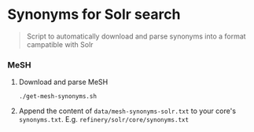 # Synonyms for Solr search

> Script to automatically download and parse synonyms into a format campatible with Solr

### MeSH

1. Download and parse MeSH

   ```
   ./get-mesh-synonyms.sh
   ```

2. Append the content of `data/mesh-synonyms-solr.txt` to your core's `synonyms.txt`. E.g. `refinery/solr/core/synonyms.txt`
